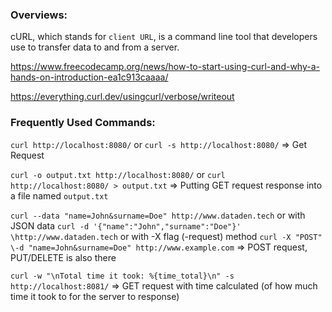 ### Overviews:
cURL, which stands for `client URL`, is a command line tool that developers use to transfer data to and from a server.

https://www.freecodecamp.org/news/how-to-start-using-curl-and-why-a-hands-on-introduction-ea1c913caaaa/

https://everything.curl.dev/usingcurl/verbose/writeout


### Frequently Used Commands:
`curl http://localhost:8080/` or `curl -s http://localhost:8080/` => Get Request

`curl -o output.txt http://localhost:8080/` or `curl http://localhost:8080/ > output.txt` => Putting GET request response into a file named `output.txt`

`curl --data "name=John&surname=Doe" http://www.dataden.tech` or with JSON data `curl -d '{"name":"John","surname":"Doe"}' \http://www.dataden.tech` or with -X flag (-request) method `curl -X "POST" \-d "name=John&surname=Doe" http://www.example.com` => POST request, PUT/DELETE is also there

`curl -w "\nTotal time it took: %{time_total}\n" -s http://localhost:8081/` => GET request with time calculated (of how much time it took to for the server to response)